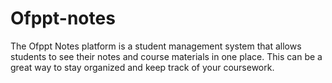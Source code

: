 # Ofppt-notes
 The Ofppt Notes platform is a student management system that allows students to see their notes and course materials in one place. This can be a great way to stay organized and keep track of your coursework.
